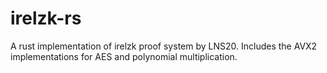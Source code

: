 # irelzk-rs
A rust implementation of irelzk proof system by LNS20. Includes the AVX2 implementations for AES and polynomial multiplication. 
